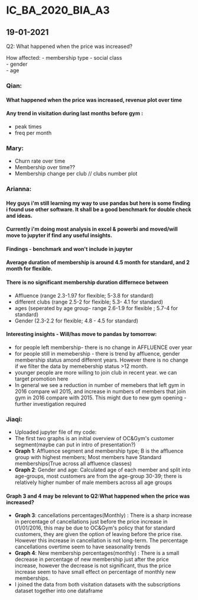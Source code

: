# IC_BA_2020_BIA_A3

## 19-01-2021
Q2:  What happened when the price was increased?
                                                     
How affected: - membership type
              - social class  
              - gender  
              - age 


### Qian:
#### What happened when the price was increased, revenue plot over time
#### Any trend in visitation during last months before gym : 
* peak times  
* freq per month

###  Mary: 
* Churn rate over time  
* Membership over time??  
* Membership change per club  // clubs number plot 


### Arianna:
#### Hey guys i'm still learning my way to use pandas but here is some finding i found use other software. It shall be a good benchmark for double check and ideas. 
#### Currently i'm doing most analysis in excel & powerbi and moved/will move to jupyter if find any useful insights.

#### Findings - benchmark and won't include in jupyter
#### Average duration of membership is around 4.5 month for standard, and 2 month for flexible.
#### There is no significant membership duration differnece between 
* Affluence (range 2.3-1.97 for flexible; 5-3.8 for standard)
* different clubs (range 2.5-2 for flexible;  5.3- 4.1 for standard)
* ages (seperated by age group- range 2.6-1.9 for flexible ; 5.7-4 for standard)
* Gender (2.3-2.2 for flexible; 4.8 - 4.5 for standard)
                                                               
#### Interesting insights - Will/has move to pandas by tomorrow:
* for people left membership- there is no change in AFFLUENCE over year
* for people still in memebership - there is trend by affluence, gender membership status amond different years. However there is no change if we filter the data by memebership status >12 month.
*  younger people are more willing to join club in recent year. we can target promotion here 
* In general we see a reduction in number of memebers that left gym in 2016 compare wil 2015, and increase in numbers of members that join gym in 2016 compare with 2015. This might due to new gym opening - further investigation required
                                                       
                                                                                                 
### Jiaqi:
* Uploaded jupyter file of my code:
* The first two graphs is an initial overview of OC&Gym's customer segment(maybe can put in intro of presentation?)
* __Graph 1__: Affluence segment and membership type; B is the affluence group with highest members; Most members have Standard memberships(True across all affluence classes)
* __Graph 2__: Gender and age: Calculated age of each member and split into age-groups, most customers are from the age-group 30-39; there is relatively higher number of male members across all age groups

#### Graph 3 and 4 may be relevant to __Q2:What happened when the price was increased?__
* __Graph 3__: cancellations percentages(Monthly) : There is a sharp increase in percentage of cancellations just before the price increase in 01/01/2016, this may be due to OC&Gym's policy that  for standard customers, they are given the option of leaving before the price rise. However this increase in cancellation is not long-term. The percentage cancellations overtime seem to have seasonality trends
* __Graph 4__: New membership percentages(monthly) : There is a small decrease in percentage of new membership just after the price increase, however the decrease is not significant, thus the price increase seem to have small effect on percentage of monthly new memberships.
* I joined the data from both visitation datasets with the subscriptions dataset together into one dataframe
